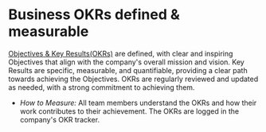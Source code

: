 # Business OKRs defined & measurable

[Objectives & Key Results(OKRs)](https://www.productboard.com/blog/defining-objectives-and-key-results-for-your-product-team/)
are defined, with clear and inspiring Objectives that align with the company's overall
mission and vision. Key Results are specific, measurable, and quantifiable, providing a
clear path towards achieving the Objectives. OKRs are regularly reviewed and updated as
needed, with a strong commitment to achieving them.

- _How to Measure:_ All team members understand the OKRs and how their work contributes to
  their achievement. The OKRs are logged in the company's OKR tracker.

